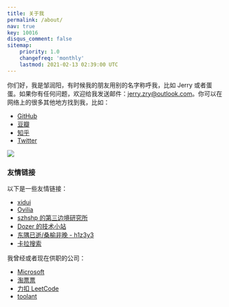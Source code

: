 ```yaml
---
title: 关于我
permalink: /about/
nav: true
key: 10016
disqus_comment: false
sitemap:
    priority: 1.0
    changefreq: 'monthly'
    lastmod: 2021-02-13 02:39:00 UTC
---
```


你们好，我是邹润阳，有时候我的朋友用别的名字称呼我，比如 Jerry 或者蛋蛋。如果你有任何问题，欢迎给我发送邮件：[jerry.zry@outlook.com](mailto:jerry.zry@outlook.com)。你可以在网络上的很多其他地方找到我，比如：

- [GitHub](https://github.com/zry656565)
- [豆瓣](https://www.douban.com/people/jerry_zou/)
- [知乎](https://www.zhihu.com/people/jerryddg)
- [Twitter](https://twitter.com/JerryDDG)

<img class="monkey-avatar" src="{{ site.static_url }}/monkey.jpg">

### 友情链接

<p style="text-indent: 0">以下是一些友情链接：</p>

- [xidui](//xidui.github.io)
- [Ovilia](//zhangwenli.com)
- [szhshp 的第三边境研究所](//szhshp.org)
- [Dozer 的技术小站](//www.dozer.cc)
- [东隅已逝/桑榆非晚 - h1z3y3](//h1z3y3.me)
- [卡拉搜索](//kalasearch.cn)

<p style="text-indent: 0">我曾经或者现在供职的公司：</p>

- [Microsoft](//www.microsoft.com)
- [淘票票](//dianying.taobao.com)
- [力扣 LeetCode](//leetcode.cn)
- [toolant](//toolant.com)
